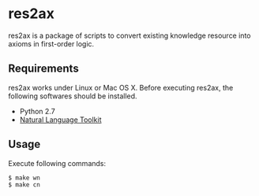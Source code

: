 # res2ax

res2ax is a package of scripts to convert existing knowledge resource into axioms in first-order logic.

## Requirements
res2ax works under Linux or Mac OS X.
Before executing res2ax, the following softwares should be installed.

- Python 2.7
- [Natural Language Toolkit](http://www.nltk.org/)

## Usage

Execute following commands:

    $ make wn
    $ make cn
